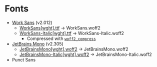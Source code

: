 # Fonts

- [Work Sans](https://github.com/weiweihuanghuang/Work-Sans) (v2.012)
  - [WorkSans[wght].ttf](https://raw.githubusercontent.com/weiweihuanghuang/Work-Sans/master/fonts/variable/WorkSans%5Bwght%5D.ttf) → WorkSans.woff2
  - [WorkSans-Italic[wght].ttf](https://raw.githubusercontent.com/weiweihuanghuang/Work-Sans/master/fonts/variable/WorkSans-Italic%5Bwght%5D.ttf) → WorkSans-Italic.woff2
    - Compressed with [`woff2_compress`](https://github.com/google/woff2)
- [JetBrains Mono](https://github.com/JetBrains/JetBrainsMono) (v2.305)
  - [JetBrainsMono[wght].woff2](https://raw.githubusercontent.com/JetBrains/JetBrainsMono/master/fonts/variable/JetBrainsMono%5Bwght%5D.woff2) → JetBrainsMono.woff2
  - [JetBrainsMono-Italic[wght].woff2](https://raw.githubusercontent.com/JetBrains/JetBrainsMono/master/fonts/variable/JetBrainsMono-Italic%5Bwght%5D.woff2) → JetBrainsMono-Italic.woff2
- Punct Sans
